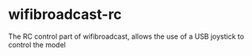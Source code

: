 # wifibroadcast-rc
The RC control part of wifibroadcast, allows the use of a USB joystick to control the model
